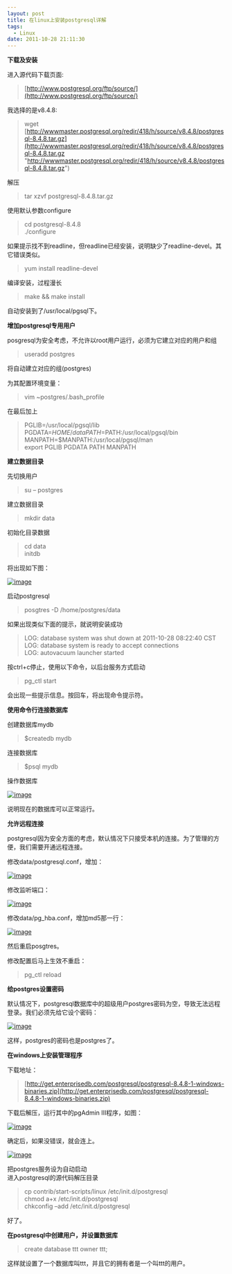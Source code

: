 ```yaml
---
layout: post
title: 在linux上安装postgresql详解
tags:
  - Linux
date: 2011-10-28 21:11:30
---
```


**下载及安装**

进入源代码下载页面: 

> [http://www.postgresql.org/ftp/source/](http://www.postgresql.org/ftp/source/)

我选择的是v8.4.8: 

> wget [http://wwwmaster.postgresql.org/redir/418/h/source/v8.4.8/postgresql-8.4.8.tar.gz](http://wwwmaster.postgresql.org/redir/418/h/source/v8.4.8/postgresql-8.4.8.tar.gz "http://wwwmaster.postgresql.org/redir/418/h/source/v8.4.8/postgresql-8.4.8.tar.gz")

解压

> tar xzvf postgresql-8.4.8.tar.gz

使用默认参数configure 

> cd postgresql-8.4.8      
> ./configure

<span id="more-515"></span>
<p>如果提示找不到readline，但readline已经安装，说明缺少了readline-devel。其它错误类似。 

> yum install readline-devel

编译安装，过程漫长 

> make &amp;&amp; make install

自动安装到了/usr/local/pgsql下。 

**增加postgresql专用用户**

posgresql为安全考虑，不允许以root用户运行，必须为它建立对应的用户和组 

> useradd postgres

将自动建立对应的组(postgres) 

为其配置环境变量： 

> vim ~postgres/.bash_profile

在最后加上

> PGLIB=/usr/local/pgsql/lib      
> PGDATA=$HOME/data       
> PATH=$PATH:/usr/local/pgsql/bin       
> MANPATH=$MANPATH:/usr/local/pgsql/man       
> export PGLIB PGDATA PATH MANPATH

**建立数据目录**

先切换用户 

> su – postgres

建立数据目录 

> mkdir data

初始化目录数据 

> cd data      
> initdb

将出现如下图：

[![image](http://freewind.me/wp-content/uploads/2011/10/image_thumb.png "image")](http://freewind.me/wp-content/uploads/2011/10/image.png) 

启动postgresql

> posgtres -D /home/postgres/data

如果出现类似下面的提示，就说明安装成功

> LOG:  database system was shut down at 2011-10-28 08:22:40 CST     
> LOG:  database system is ready to accept connections      
> LOG:  autovacuum launcher started

按ctrl+c停止，使用以下命令，以后台服务方式启动

> pg_ctl start

会出现一些提示信息。按回车，将出现命令提示符。

**使用命令行连接数据库**

创建数据库mydb

> <p>$createdb mydb

连接数据库 

> $psql mydb

操作数据库

[![image](http://freewind.me/wp-content/uploads/2011/10/image_thumb1.png "image")](http://freewind.me/wp-content/uploads/2011/10/image1.png) 

说明现在的数据库可以正常运行。 

**允许远程连接**

postgresql因为安全方面的考虑，默认情况下只接受本机的连接。为了管理的方便，我们需要开通远程连接。 

修改data/postgresql.conf，增加： 

[![image](http://freewind.me/wp-content/uploads/2011/10/image_thumb2.png "image")](http://freewind.me/wp-content/uploads/2011/10/image2.png) 

修改监听端口： 

[![image](http://freewind.me/wp-content/uploads/2011/10/image_thumb3.png "image")](http://freewind.me/wp-content/uploads/2011/10/image3.png) 

修改data/pg_hba.conf，增加md5那一行： 

[![image](http://freewind.me/wp-content/uploads/2011/10/image_thumb4.png "image")](http://freewind.me/wp-content/uploads/2011/10/image4.png) 

然后重启posgtres。 

修改配置后马上生效不重启： 

> pg_ctl reload

**给postgres设置密码**

默认情况下，postgresql数据库中的超级用户postgres密码为空，导致无法远程登录。我们必须先给它设个密码： 

[![image](http://freewind.me/wp-content/uploads/2011/10/image_thumb5.png "image")](http://freewind.me/wp-content/uploads/2011/10/image5.png) 

这样，postgres的密码也是postgres了。 

**在windows上安装管理程序**

下载地址： 

> [http://get.enterprisedb.com/postgresql/postgresql-8.4.8-1-windows-binaries.zip](http://get.enterprisedb.com/postgresql/postgresql-8.4.8-1-windows-binaries.zip)

下载后解压，运行其中的pgAdmin III程序，如图： 

[![image](http://freewind.me/wp-content/uploads/2011/10/image_thumb6.png "image")](http://freewind.me/wp-content/uploads/2011/10/image6.png) 

确定后，如果没错误，就会连上。 

[![image](http://freewind.me/wp-content/uploads/2011/10/image_thumb7.png "image")](http://freewind.me/wp-content/uploads/2011/10/image7.png) 

把postgres服务设为自动启动   
进入postgresql的源代码解压目录 

> cp contrib/start-scripts/linux /etc/init.d/postgresql      
> chmod a+x /etc/init.d/postgresql       
> chkconfig –add /etc/init.d/postgresql

好了。 

**在postgresql中创建用户，并设置数据库**

> create database ttt owner ttt;

这样就设置了一个数据库叫ttt，并且它的拥有者是一个叫ttt的用户。